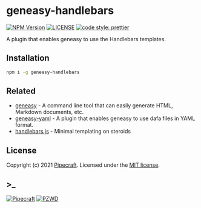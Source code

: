 # geneasy-handlebars

[![NPM Version][npm-version-image]][npm-url]
[![LICENSE][license-image]][license-url]
[![code style: prettier][code-style-prettier-image]][code-style-prettier-url]

A plugin that enables geneasy to use the Handlebars templates.

## Installation

```sh
npm i -g geneasy-handlebars
```

## Related

- [geneasy](https://github.com/geneasy/geneasy) - A command line tool that can easily generate HTML, Markdown documents, etc.
- [geneasy-yaml](https://github.com/geneasy/geneasy-yaml) - A plugin that enables geneasy to use dafa files in YAML format.
- [handlebars.js](https://github.com/handlebars-lang/handlebars.js) - Minimal templating on steroids

## License

Copyright (c) 2021 [Pipecraft][my-url]. Licensed under the [MIT license][license-url].

## >\_

[![Pipecraft](https://img.shields.io/badge/site-pipecraft-brightgreen)](https://www.pipecraft.net)
[![PZWD](https://img.shields.io/badge/site-pzwd-brightgreen)](https://pzwd.net)

[my-url]: https://www.pipecraft.net
[npm-url]: https://www.npmjs.com/package/geneasy-handlebars
[license-url]: LICENSE
[code-style-prettier-url]: https://github.com/prettier/prettier
[npm-downloads-image]: https://img.shields.io/npm/dm/geneasy-handlebars
[npm-version-image]: https://img.shields.io/npm/v/geneasy-handlebars
[license-image]: https://img.shields.io/npm/l/geneasy-handlebars
[code-style-prettier-image]: https://img.shields.io/badge/code_style-prettier-ff69b4.svg?style=flat-square
